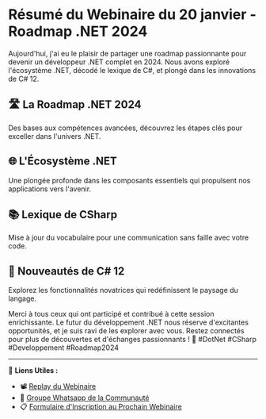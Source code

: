 # Résumé du Webinaire du 20 janvier - Roadmap .NET 2024

Aujourd'hui, j'ai eu le plaisir de partager une roadmap passionnante pour devenir un développeur .NET complet en 2024. Nous avons exploré l'écosystème .NET, décodé le lexique de C#, et plongé dans les innovations de C# 12.

## 🛣 La Roadmap .NET 2024
Des bases aux compétences avancées, découvrez les étapes clés pour exceller dans l'univers .NET.

## 🌐 L'Écosystème .NET
Une plongée profonde dans les composants essentiels qui propulsent nos applications vers l'avenir.

## 📚 Lexique de CSharp
Mise à jour du vocabulaire pour une communication sans faille avec votre code.

## 🚀 Nouveautés de C# 12
Explorez les fonctionnalités novatrices qui redéfinissent le paysage du langage.

Merci à tous ceux qui ont participé et contribué à cette session enrichissante. Le futur du développement .NET nous réserve d'excitantes opportunités, et je suis ravi de les explorer avec vous. Restez connectés pour plus de découvertes et d'échanges passionnants ! 🌟 #DotNet #CSharp #Developpement #Roadmap2024

---

🔗 **Liens Utiles :**
- 📽️ [Replay du Webinaire](https://youtu.be/baWwQxRO7gw?si=mQNKAytCuLLeS2Xf)
- 📄 [Groupe Whatsapp de la Communauté](https://chat.whatsapp.com/HBKAOBv3S2K4AknljEx4jV)
- 📋 [Formulaire d'Inscription au Prochain Webinaire](https://forms.gle/gqwSgvwD7fhA2wWe6)



